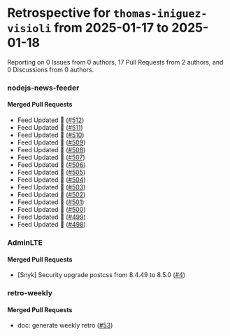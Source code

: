 # Retrospective for `thomas-iniguez-visioli` from 2025-01-17 to 2025-01-18

Reporting on 0 Issues from 0 authors, 17 Pull Requests from 2 authors, and 0 Discussions from 0 authors.


### nodejs-news-feeder

#### Merged Pull Requests

- Feed Updated 🍿 ([#512](https://github.com/thomas-iniguez-visioli/nodejs-news-feeder/pull/512))
- Feed Updated 🍿 ([#511](https://github.com/thomas-iniguez-visioli/nodejs-news-feeder/pull/511))
- Feed Updated 🍿 ([#510](https://github.com/thomas-iniguez-visioli/nodejs-news-feeder/pull/510))
- Feed Updated 🍿 ([#509](https://github.com/thomas-iniguez-visioli/nodejs-news-feeder/pull/509))
- Feed Updated 🍿 ([#508](https://github.com/thomas-iniguez-visioli/nodejs-news-feeder/pull/508))
- Feed Updated 🍿 ([#507](https://github.com/thomas-iniguez-visioli/nodejs-news-feeder/pull/507))
- Feed Updated 🍿 ([#506](https://github.com/thomas-iniguez-visioli/nodejs-news-feeder/pull/506))
- Feed Updated 🍿 ([#505](https://github.com/thomas-iniguez-visioli/nodejs-news-feeder/pull/505))
- Feed Updated 🍿 ([#504](https://github.com/thomas-iniguez-visioli/nodejs-news-feeder/pull/504))
- Feed Updated 🍿 ([#503](https://github.com/thomas-iniguez-visioli/nodejs-news-feeder/pull/503))
- Feed Updated 🍿 ([#502](https://github.com/thomas-iniguez-visioli/nodejs-news-feeder/pull/502))
- Feed Updated 🍿 ([#501](https://github.com/thomas-iniguez-visioli/nodejs-news-feeder/pull/501))
- Feed Updated 🍿 ([#500](https://github.com/thomas-iniguez-visioli/nodejs-news-feeder/pull/500))
- Feed Updated 🍿 ([#499](https://github.com/thomas-iniguez-visioli/nodejs-news-feeder/pull/499))
- Feed Updated 🍿 ([#498](https://github.com/thomas-iniguez-visioli/nodejs-news-feeder/pull/498))

### AdminLTE

#### Merged Pull Requests

- [Snyk] Security upgrade postcss from 8.4.49 to 8.5.0 ([#4](https://github.com/thomas-iniguez-visioli/AdminLTE/pull/4))

### retro-weekly

#### Merged Pull Requests

- doc: generate weekly retro ([#53](https://github.com/thomas-iniguez-visioli/retro-weekly/pull/53))
